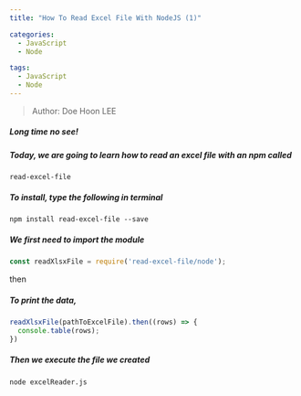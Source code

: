 ```yaml
---
title: "How To Read Excel File With NodeJS (1)"

categories:
  - JavaScript
  - Node

tags:
  - JavaScript
  - Node
---
```


> Author: Doe Hoon LEE

##### Long time no see!

##### Today, we are going to learn how to read an excel file with an npm called

`read-excel-file`

##### To install, type the following in terminal

`npm install read-excel-file --save`

##### We first need to import the module

```js
const readXlsxFile = require('read-excel-file/node');
```

then

##### To print the data,

```js
readXlsxFile(pathToExcelFile).then((rows) => {
  console.table(rows);
})
```

##### Then we execute the file we created

```bash
node excelReader.js
```